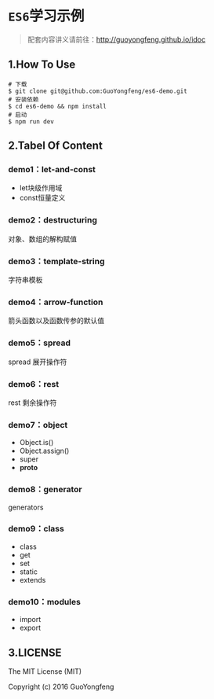 # `ES6`学习示例

> 配套内容讲义请前往：http://guoyongfeng.github.io/idoc

## 1.How To Use

```
# 下载
$ git clone git@github.com:GuoYongfeng/es6-demo.git
# 安装依赖
$ cd es6-demo && npm install
# 启动
$ npm run dev
```

## 2.Tabel Of Content

### demo1：let-and-const

- let块级作用域
- const恒量定义

### demo2：destructuring

对象、数组的解构赋值

### demo3：template-string

字符串模板

### demo4：arrow-function

箭头函数以及函数传参的默认值

### demo5：spread

spread 展开操作符

### demo6：rest

rest 剩余操作符

### demo7：object

- Object.is()
- Object.assign()
- super
- __proto__

### demo8：generator

generators

### demo9：class

- class
- get
- set
- static
- extends

### demo10：modules

- import
- export

## 3.LICENSE

The MIT License (MIT)

Copyright (c) 2016 GuoYongfeng
